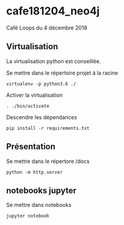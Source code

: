 # cafe181204_neo4j

Café Loops du 4 décembre 2018

## Virtualisation

La virtualisation python est conseillée.

Se mettre dans le répertoire projet à la racine

    virtualenv -p python3.6 ./

Activer la virtualisation

    . ./bin/activate

Descendre les dépendances

    pip install -r requirements.txt

## Présentation

Se mettre dans le répertore /docs

    python -m http.server


## notebooks jupyter

Se mettre dans notebooks

    jupyter notebook
